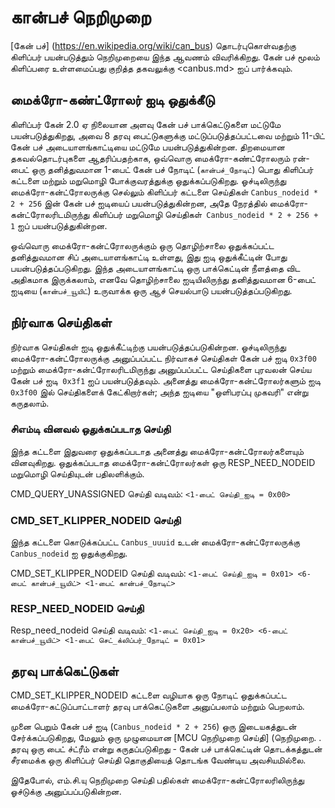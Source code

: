 # கான்பச் நெறிமுறை

[கேன் பச்] (https://en.wikipedia.org/wiki/can_bus) தொடர்புகொள்வதற்கு கிளிப்பர் பயன்படுத்தும் நெறிமுறையை இந்த ஆவணம் விவரிக்கிறது. கேன் பச் மூலம் கிளிப்பரை உள்ளமைப்பது குறித்த தகவலுக்கு <canbus.md> ஐப் பார்க்கவும்.

## மைக்ரோ-கண்ட்ரோலர் ஐடி ஒதுக்கீடு

கிளிப்பர் கேன் 2.0 ஏ நிலையான அளவு கேன் பச் பாக்கெட்டுகளை மட்டுமே பயன்படுத்துகிறது, அவை 8 தரவு பைட்டுகளுக்கு மட்டுப்படுத்தப்பட்டவை மற்றும் 11-பிட் கேன் பச் அடையாளங்காட்டியை மட்டுமே பயன்படுத்துகின்றன. திறமையான தகவல்தொடர்புகளை ஆதரிப்பதற்காக, ஒவ்வொரு மைக்ரோ-கண்ட்ரோலரும் ரன்-பைட் ஒரு தனித்துவமான 1-பைட் கேன் பச் நோடிட் (`கான்பச்_நோடிட்`) பொது கிளிப்பர் கட்டளை மற்றும் மறுமொழி போக்குவரத்துக்கு ஒதுக்கப்படுகிறது. ஓச்டிலிருந்து மைக்ரோ-கன்ட்ரோலருக்கு செல்லும் கிளிப்பர் கட்டளை செய்திகள் `Canbus_nodeid * 2 + 256` இன் கேன் பச் ஐடியைப் பயன்படுத்துகின்றன, அதே நேரத்தில் மைக்ரோ-கன்ட்ரோலரிடமிருந்து கிளிப்பர் மறுமொழி செய்திகள்` Canbus_nodeid * 2 + 256 + 1` ஐப் பயன்படுத்துகின்றன.

ஒவ்வொரு மைக்ரோ-கன்ட்ரோலருக்கும் ஒரு தொழிற்சாலை ஒதுக்கப்பட்ட தனித்துவமான சிப் அடையாளங்காட்டி உள்ளது, இது ஐடி ஒதுக்கீட்டின் போது பயன்படுத்தப்படுகிறது. இந்த அடையாளங்காட்டி ஒரு பாக்கெட்டின் நீளத்தை விட அதிகமாக இருக்கலாம், எனவே தொழிற்சாலை ஐடியிலிருந்து தனித்துவமான 6-பைட் ஐடியை (`கான்பச்_யூயிட்`) உருவாக்க ஒரு ஆச் செயல்பாடு பயன்படுத்தப்படுகிறது.

## நிர்வாக செய்திகள்

நிர்வாக செய்திகள் ஐடி ஒதுக்கீட்டிற்கு பயன்படுத்தப்படுகின்றன. ஓச்டிலிருந்து மைக்ரோ-கன்ட்ரோலருக்கு அனுப்பப்பட்ட நிர்வாகச் செய்திகள் கேன் பச் ஐடி `0x3f00` மற்றும் மைக்ரோ-கன்ட்ரோலரிடமிருந்து அனுப்பப்பட்ட செய்திகளை புரவலன் செய்ய கேன் பச் ஐடி` 0x3f1` ஐப் பயன்படுத்தவும். அனைத்து மைக்ரோ-கன்ட்ரோலர்களும் ஐடி `0x3f00` இல் செய்திகளைக் கேட்கிறார்கள்; அந்த ஐடியை "ஒளிபரப்பு முகவரி" என்று கருதலாம்.

### சிஎம்டி வினவல் ஒதுக்கப்படாத செய்தி

இந்த கட்டளை இதுவரை ஒதுக்கப்படாத அனைத்து மைக்ரோ-கன்ட்ரோலர்களையும் வினவுகிறது. ஒதுக்கப்படாத மைக்ரோ-கன்ட்ரோலர்கள் ஒரு RESP_NEED_NODEID மறுமொழி செய்தியுடன் பதிலளிக்கும்.

CMD_QUERY_UNASSIGNED செய்தி வடிவம்: `<1-பைட் செய்தி_ஐடி = 0x00>`

### CMD_SET_KLIPPER_NODEID செய்தி

இந்த கட்டளை கொடுக்கப்பட்ட `Canbus_uuuid` உடன் மைக்ரோ-கன்ட்ரோலருக்கு` Canbus_nodeid` ஐ ஒதுக்குகிறது.

CMD_SET_KLIPPER_NODEID செய்தி வடிவம்: `<1-பைட் செய்தி_ஐடி = 0x01> <6-பைட் கான்பச்_யூயிட்> <1-பைட் கான்பச்_நோடிட்>`

### RESP_NEED_NODEID செய்தி

Resp_need_nodeid செய்தி வடிவம்: `<1-பைட் செய்தி_ஐடி = 0x20> <6-பைட் கான்பச்_யூயிட்> <1-பைட் செட்_க்லிப்பர்_நோடிட் = 0x01>`

## தரவு பாக்கெட்டுகள்

CMD_SET_KLIPPER_NODEID கட்டளை வழியாக ஒரு நோடிட் ஒதுக்கப்பட்ட மைக்ரோ-கட்டுப்பாட்டாளர் தரவு பாக்கெட்டுகளை அனுப்பலாம் மற்றும் பெறலாம்.

முனை பெறும் கேன் பச் ஐடி (`Canbus_nodeid * 2 + 256`) ஒரு இடையகத்துடன் சேர்க்கப்படுகிறது, மேலும் ஒரு முழுமையான [MCU நெறிமுறை செய்தி] (நெறிமுறை. . தரவு ஒரு பைட் ச்ட்ரீம் என்று கருதப்படுகிறது - கேன் பச் பாக்கெட்டின் தொடக்கத்துடன் சீரமைக்க ஒரு கிளிப்பர் செய்தி தொகுதியைத் தொடங்க வேண்டிய அவசியமில்லை.

இதேபோல், எம்.சி.யு நெறிமுறை செய்தி பதில்கள் மைக்ரோ-கன்ட்ரோலரிலிருந்து ஓச்டுக்கு அனுப்பப்படுகின்றன.
